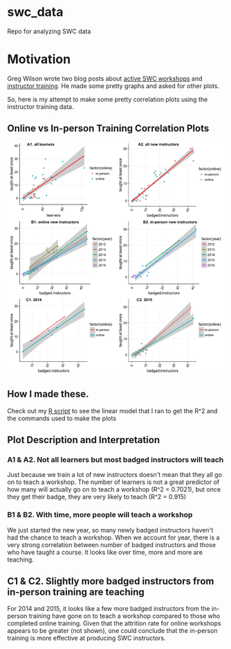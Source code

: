 # swc_data
Repo for analyzing SWC data

# Motivation
Greg Wilson wrote two blog posts about [active SWC workshops](http://software-carpentry.org/blog/2016/02/active-workshops.html) and [instructor training](http://software-carpentry.org/blog/2016/02/correlations.html). He made some pretty graphs and asked for other plots. 

So, here is my attempt to make some pretty correlation plots using the instructor training data.

## Online vs In-person Training Correlation Plots

![Instructor Training Correlations](instructor-training-stats-1.png)

## How I made these. 
Check out my [R script](https://github.com/raynamharris/swc_data/blob/master/instructors.R) to see the linear model that I ran to get the R^2 and the commands used to make the plots

## Plot Description and Interpretation
### A1 & A2. Not all learners but most badged instructors will teach 
Just because we train a lot of new instructors doesn't mean that they all go on to teach a workshop. The number of learners is not a great predictor of how many will actually go on to teach a workshop (R^2 = 0.7021), but once they get their badge, they are very likely to teach (R^2 = 0.915)

### B1 & B2. With time, more people will teach a workshop
We just started the new year, so many newly badged instructors haven't had the chance to teach a workshop. When we account for year, there is a very strong correlation between number of badged instructors and those who have taught a course.  It looks like over time, more and more are teaching.   


## C1 & C2. Slightly more badged instructors from in-person training are teaching
For 2014 and 2015, it looks like a few more badged instructors from the in-person training have gone on to teach a workshop compared to those who completed online training.  Given that the attrition rate for online workshops appears to be greater (not shown), one could conclude that the in-person training is more effective at producing SWC instructors. 

